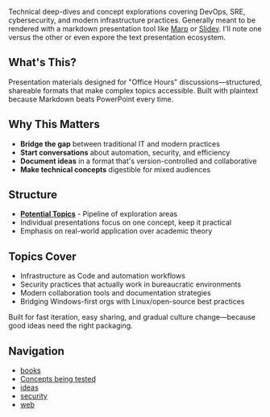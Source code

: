 Technical deep-dives and concept explorations covering DevOps, SRE, cybersecurity, and modern infrastructure practices. Generally meant to be rendered with a markdown presentation tool like [Marp](https://marp.app) or [Slidev](https://sli.dev). I'll note one versus the other or even expore the text presentation ecosystem.

## What's This?
Presentation materials designed for "Office Hours" discussions—structured, shareable formats that make complex topics accessible. Built with plaintext because Markdown beats PowerPoint every time.

## Why This Matters
- **Bridge the gap** between traditional IT and modern practices
- **Start conversations** about automation, security, and efficiency
- **Document ideas** in a format that's version-controlled and collaborative
- **Make technical concepts** digestible for mixed audiences

## Structure
- **[Potential Topics](./potential-topics)** - Pipeline of exploration areas
- Individual presentations focus on one concept, keep it practical
- Emphasis on real-world application over academic theory

## Topics Cover
- Infrastructure as Code and automation workflows
- Security practices that actually work in bureaucratic environments
- Modern collaboration tools and documentation strategies
- Bridging Windows-first orgs with Linux/open-source best practices

Built for fast iteration, easy sharing, and gradual culture change—because good ideas need the right packaging.

## Navigation

- [books](./books)
- [Concepts being tested](./concepts-being-tested)
- [ideas](./ideas)
- [security](./security)
- [web](./web)
